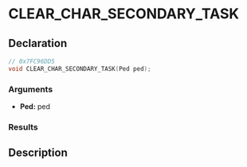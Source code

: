 # CLEAR_CHAR_SECONDARY_TASK

## Declaration
```cpp
// 0x7FC96DD5
void CLEAR_CHAR_SECONDARY_TASK(Ped ped);
```

### Arguments
- **Ped:** ped

### Results

## Description
